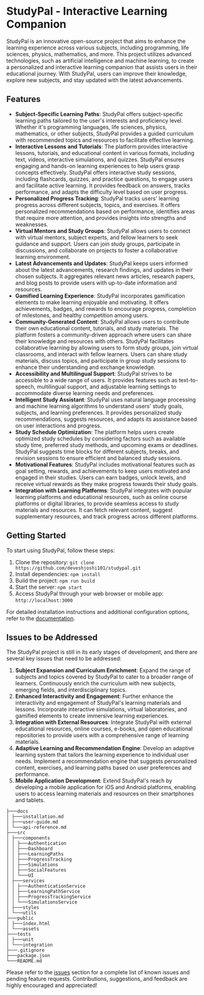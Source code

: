 # StudyPal - Interactive Learning Companion

StudyPal is an innovative open-source project that aims to enhance the learning experience across various subjects, including programming, life sciences, physics, mathematics, and more. This project utilizes advanced technologies, such as artificial intelligence and machine learning, to create a personalized and interactive learning companion that assists users in their educational journey. With StudyPal, users can improve their knowledge, explore new subjects, and stay updated with the latest advancements.

## Features

- **Subject-Specific Learning Paths**: StudyPal offers subject-specific learning paths tailored to the user's interests and proficiency level. Whether it's programming languages, life sciences, physics, mathematics, or other subjects, StudyPal provides a guided curriculum with recommended topics and resources to facilitate effective learning.
- **Interactive Lessons and Tutorials**: The platform provides interactive lessons, tutorials, and educational content in various formats, including text, videos, interactive simulations, and quizzes. StudyPal ensures engaging and hands-on learning experiences to help users grasp concepts effectively. StudyPal offers interactive study sessions, including flashcards, quizzes, and practice questions, to engage users and facilitate active learning. It provides feedback on answers, tracks performance, and adapts the difficulty level based on user progress.
- **Personalized Progress Tracking**: StudyPal tracks users' learning progress across different subjects, topics, and exercises. It offers personalized recommendations based on performance, identifies areas that require more attention, and provides insights into strengths and weaknesses.
- **Virtual Mentors and Study Groups**: StudyPal allows users to connect with virtual mentors, subject experts, and fellow learners to seek guidance and support. Users can join study groups, participate in discussions, and collaborate on projects to foster a collaborative learning environment.
- **Latest Advancements and Updates**: StudyPal keeps users informed about the latest advancements, research findings, and updates in their chosen subjects. It aggregates relevant news articles, research papers, and blog posts to provide users with up-to-date information and resources.
- **Gamified Learning Experience**: StudyPal incorporates gamification elements to make learning enjoyable and motivating. It offers achievements, badges, and rewards to encourage progress, completion of milestones, and healthy competition among users.
- **Community-Generated Content**: StudyPal allows users to contribute their own educational content, tutorials, and study materials. The platform fosters a community-driven approach where users can share their knowledge and resources with others. StudyPal facilitates collaborative learning by allowing users to form study groups, join virtual classrooms, and interact with fellow learners. Users can share study materials, discuss topics, and participate in group study sessions to enhance their understanding and exchange knowledge.
- **Accessibility and Multilingual Support**: StudyPal strives to be accessible to a wide range of users. It provides features such as text-to-speech, multilingual support, and adjustable learning settings to accommodate diverse learning needs and preferences.
- **Intelligent Study Assistant**: StudyPal uses natural language processing and machine learning algorithms to understand users' study goals, subjects, and learning preferences. It provides personalized study recommendations, suggests resources, and adapts its assistance based on user interactions and progress.
- **Study Schedule Optimization**: The platform helps users create optimized study schedules by considering factors such as available study time, preferred study methods, and upcoming exams or deadlines. StudyPal suggests time blocks for different subjects, breaks, and revision sessions to ensure efficient and balanced study sessions.
- **Motivational Features**: StudyPal includes motivational features such as goal setting, rewards, and achievements to keep users motivated and engaged in their studies. Users can earn badges, unlock levels, and receive virtual rewards as they make progress towards their study goals.
- **Integration with Learning Platforms**: StudyPal integrates with popular learning platforms and educational resources, such as online course platforms or digital libraries, to provide seamless access to study materials and resources. It can fetch relevant content, suggest supplementary resources, and track progress across different platforms.

## Getting Started

To start using StudyPal, follow these steps:

1. Clone the repository: `git clone https://github.com/deveshjoshi101/studypal.git`
2. Install dependencies: `npm install`
3. Build the project: `npm run build`
4. Start the server: `npm start`
5. Access StudyPal through your web browser or mobile app: `http://localhost:3000`

For detailed installation instructions and additional configuration options, refer to the [documentation](docs/installation.md).

## Issues to be Addressed

The StudyPal project is still in its early stages of development, and there are several key issues that need to be addressed:

1. **Subject Expansion and Curriculum Enrichment**: Expand the range of subjects and topics covered by StudyPal to cater to a broader range of learners. Continuously enrich the curriculum with new subjects, emerging fields, and interdisciplinary topics.
2. **Enhanced Interactivity and Engagement**: Further enhance the interactivity and engagement of StudyPal's learning materials and lessons. Incorporate interactive simulations, virtual laboratories, and gamified elements to create immersive learning experiences.
3. **Integration with External Resources**: Integrate StudyPal with external educational resources, online courses, e-books, and open educational repositories to provide users with a comprehensive range of learning materials.
4. **Adaptive Learning and Recommendation Engine**: Develop an adaptive learning system that tailors the learning experience to individual user needs. Implement a recommendation engine that suggests personalized content, exercises, and learning paths based on user preferences and performance.
5. **Mobile Application Development**: Extend StudyPal's reach by developing a mobile application for iOS and Android platforms, enabling users to access learning materials and resources on their smartphones and tablets.

```
├───docs
│ ├───installation.md
│ ├───user-guide.md
│ └───api-reference.md
├───src
│ ├───components
│ │ ├───Authentication
│ │ ├───Dashboard
│ │ ├───LearningPaths
│ │ ├───ProgressTracking
│ │ ├───Simulations
│ │ ├───SocialFeatures
│ │ └───UI
│ ├───services
│ │ ├───AuthenticationService
│ │ ├───LearningPathService
│ │ ├───ProgressTrackingService
│ │ └───SimulationsService
│ ├───styles
│ └───utils
├───public
│ ├───index.html
│ └───assets
├───tests
│ ├───unit
│ └───integration
├───.gitignore
├───package.json
└───README.md
```

Please refer to the [issues](https://github.com/deveshjoshi101/studypal/issues) section for a complete list of known issues and pending feature requests. Contributions, suggestions, and feedback are highly encouraged and appreciated!
